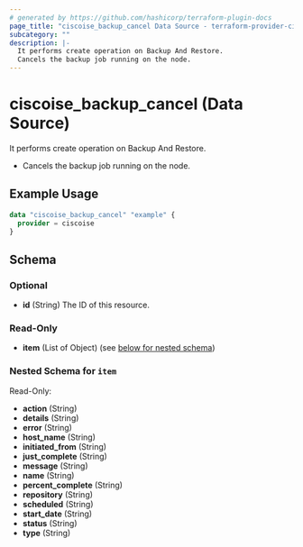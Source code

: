```yaml
---
# generated by https://github.com/hashicorp/terraform-plugin-docs
page_title: "ciscoise_backup_cancel Data Source - terraform-provider-ciscoise"
subcategory: ""
description: |-
  It performs create operation on Backup And Restore.
  Cancels the backup job running on the node.
---
```


# ciscoise_backup_cancel (Data Source)

It performs create operation on Backup And Restore.

- Cancels the backup job running on the node.

## Example Usage

```terraform
data "ciscoise_backup_cancel" "example" {
  provider = ciscoise
}
```

<!-- schema generated by tfplugindocs -->
## Schema

### Optional

- **id** (String) The ID of this resource.

### Read-Only

- **item** (List of Object) (see [below for nested schema](#nestedatt--item))

<a id="nestedatt--item"></a>
### Nested Schema for `item`

Read-Only:

- **action** (String)
- **details** (String)
- **error** (String)
- **host_name** (String)
- **initiated_from** (String)
- **just_complete** (String)
- **message** (String)
- **name** (String)
- **percent_complete** (String)
- **repository** (String)
- **scheduled** (String)
- **start_date** (String)
- **status** (String)
- **type** (String)


